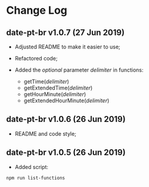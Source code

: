 # Change Log

## date-pt-br v1.0.7 (27 Jun 2019)

- Adjusted README to make it easier to use;

- Refactored code;

- Added the *optional* parameter *delimiter* in functions:
    - getTime(*delimiter*)
    - getExtendedTime(*delimiter*)
    - getHourMinute(*delimiter*)
    - getExtendedHourMinute(*delimiter*)
    
## date-pt-br v1.0.6 (26 Jun 2019)

- README and code style;

## date-pt-br v1.0.5 (26 Jun 2019)

- Added script:

`npm run list-functions` 